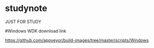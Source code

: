 # studynote
JUST FOR STUDY


#Windows WDK download link

https://github.com/appveyor/build-images/tree/master/scripts/Windows
